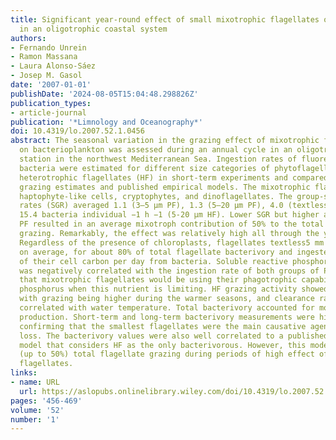 ```yaml
---
title: Significant year-round effect of small mixotrophic flagellates on bacterioplankton
  in an oligotrophic coastal system
authors:
- Fernando Unrein
- Ramon Massana
- Laura Alonso-Sáez
- Josep M. Gasol
date: '2007-01-01'
publishDate: '2024-08-05T15:04:48.298826Z'
publication_types:
- article-journal
publication: '*Limnology and Oceanography*'
doi: 10.4319/lo.2007.52.1.0456
abstract: The seasonal variation in the grazing effect of mixotrophic flagellates
  on bacterioplankton was assessed during an annual cycle in an oligotrophic coastal
  station in the northwest Mediterranean Sea. Ingestion rates of fluorescently labeled
  bacteria were estimated for different size categories of phytoflagellates (PF) and
  heterotrophic flagellates (HF) in short-term experiments and compared with long-term
  grazing estimates and published empirical models. The mixotrophic flagellates included
  haptophyte-like cells, cryptophytes, and dinoflagellates. The group-specific grazing
  rates (SGR) averaged 1.1 (3–5 µm PF), 1.3 (5–20 µm PF), 4.0 (textless5 µm HF), and
  15.4 bacteria individual −1 h −1 (5-20 µm HF). Lower SGR but higher abundances of
  PF resulted in an average mixotroph contribution of 50% to the total flagellate
  grazing. Remarkably, the effect was relatively high all through the year (35–65%).
  Regardless of the presence of chloroplasts, flagellates textless5 mm in size accounted,
  on average, for about 80% of total flagellate bacterivory and ingested a large percentage
  of their cell carbon per day from bacteria. Soluble reactive phosphorus concentration
  was negatively correlated with the ingestion rate of both groups of PF, suggesting
  that mixotrophic flagellates would be using their phagotrophic capability to obtain
  phosphorus when this nutrient is limiting. HF grazing activity showed a marked seasonality,
  with grazing being higher during the warmer seasons, and clearance rates were positively
  correlated with water temperature. Total bacterivory accounted for most of the bacterial
  production. Short-term and long-term bacterivory measurements were highly correlated,
  confirming that the smallest flagellates were the main causative agent of bacterial
  loss. The bacterivory values were also well correlated to a published empirical
  model that considers HF as the only bacterivorous. However, this model underestimated
  (up to 50%) total flagellate grazing during periods of high effect of mixotrophic
  flagellates.
links:
- name: URL
  url: https://aslopubs.onlinelibrary.wiley.com/doi/10.4319/lo.2007.52.1.0456
pages: '456-469'
volume: '52'
number: '1'
---
```

